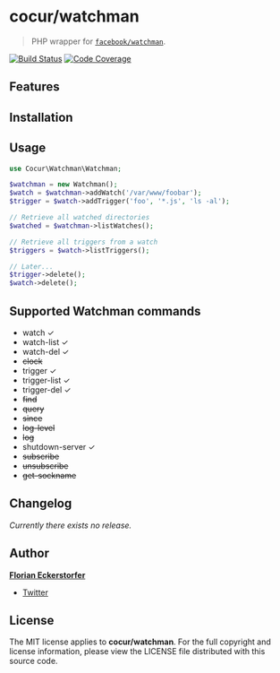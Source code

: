 cocur/watchman
==============

> PHP wrapper for [`facebook/watchman`](https://github.com/facebook/watchman).

[![Build Status](http://img.shields.io/travis/cocur/watchman.svg)](https://travis-ci.org/cocur/watchman)
[![Code Coverage](http://img.shields.io/coveralls/cocur/watchman.svg)](https://coveralls.io/r/cocur/watchman)


Features
--------


Installation
------------


Usage
-----

```php
use Cocur\Watchman\Watchman;

$watchman = new Watchman();
$watch = $watchman->addWatch('/var/www/foobar');
$trigger = $watch->addTrigger('foo', '*.js', 'ls -al');

// Retrieve all watched directories
$watched = $watchman->listWatches();

// Retrieve all triggers from a watch
$triggers = $watch->listTriggers();

// Later...
$trigger->delete();
$watch->delete();
```


Supported Watchman commands
---------------------------

- watch ✓
- watch-list ✓
- watch-del ✓
- ~~clock~~
- trigger ✓
- trigger-list ✓
- trigger-del ✓
- ~~find~~
- ~~query~~
- ~~since~~
- ~~log-level~~
- ~~log~~
- shutdown-server ✓
- ~~subscribe~~
- ~~unsubscribe~~
- ~~get-sockname~~


Changelog
---------

*Currently there exists no release.*


Author
------

[**Florian Eckerstorfer**](http://florian.ec)

- [Twitter](http://twitter.com/Florian_)


License
-------

The MIT license applies to **cocur/watchman**. For the full copyright and license information, please view the LICENSE file distributed with this source code.
